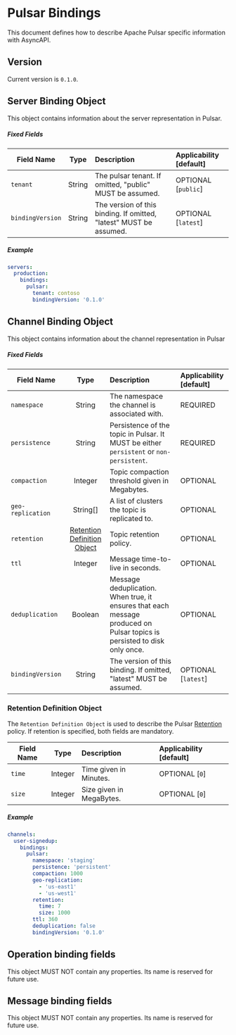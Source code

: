 # Pulsar Bindings
This document defines how to describe Apache Pulsar specific information with AsyncAPI.

<a name="version"></a>

## Version

Current version is `0.1.0`.

<a name="server"></a>
## Server Binding Object

This object contains information about the server representation in Pulsar.

##### Fixed Fields

Field Name | Type | Description | Applicability [default] |
---|:---:|:---|:---|
`tenant` | String | The pulsar tenant. If omitted, "public" MUST be assumed. | OPTIONAL [`public`] |
`bindingVersion` | String | The version of this binding. If omitted, "latest" MUST be assumed. | OPTIONAL [`latest`] |

##### Example

```yaml
servers:
  production:
    bindings:
      pulsar:
        tenant: contoso
        bindingVersion: '0.1.0'
```

<a name="channel"></a>
## Channel Binding Object
This object contains information about the channel representation in Pulsar

##### Fixed Fields

Field Name | Type | Description | Applicability [default] |
---|:---:|:---|:---|
`namespace` | String |  The namespace the channel is associated with. | REQUIRED |
`persistence` | String | Persistence of the topic in Pulsar. It MUST be either `persistent` or `non-persistent`. | REQUIRED |
`compaction`| Integer | Topic compaction threshold given in Megabytes. | OPTIONAL |
`geo-replication` | String[] | A list of clusters the topic is replicated to. | OPTIONAL |
`retention` | [Retention Definition Object](#retention-definition-object) | Topic retention policy.  | OPTIONAL |
`ttl` | Integer |  Message time-to-live in seconds. | OPTIONAL |
`deduplication` | Boolean | Message deduplication. When true, it ensures that each message produced on Pulsar topics is persisted to disk only once. | OPTIONAL |
`bindingVersion` | String | The version of this binding. If omitted, "latest" MUST be assumed. | OPTIONAL [`latest`] |

<a name="retention-definition-object"></a>
### Retention Definition Object
The `Retention Definition Object` is used to describe the Pulsar [Retention](https://pulsar.apache.org/docs/cookbooks-retention-expiry/) policy. If retention is specified, both fields are mandatory.

Field Name | Type | Description | Applicability [default] |
---|:---:|:---|:---|
`time`|Integer| Time given in Minutes. | OPTIONAL [`0`]
`size`|Integer| Size given in MegaBytes. | OPTIONAL [`0`]

##### Example

```yaml
channels:
  user-signedup:
    bindings:
      pulsar:
        namespace: 'staging'
        persistence: 'persistent'
        compaction: 1000
        geo-replication:
          - 'us-east1'
          - 'us-west1'
        retention:
          time: 7
          size: 1000
        ttl: 360
        deduplication: false
        bindingVersion: '0.1.0'
```

<a name="operation"></a>
## Operation binding fields
This object MUST NOT contain any properties. Its name is reserved for future use.

<a name="message"></a>
## Message binding fields
This object MUST NOT contain any properties. Its name is reserved for future use.